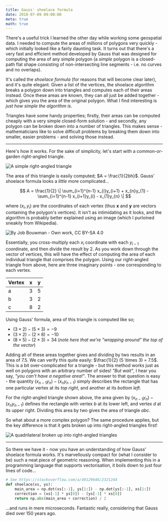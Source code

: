 ```yaml
---
title: Gauss' shoelace formula
date: 2018-07-09 09:00:00
meta: true
math: true
---
```


There's a useful trick I learned the other day while working some geospatial
data. I needed to compute the areas of millions of polygons very quickly - which
initially looked like a fairly daunting task. It turns out that there's a very
fast and efficient method developed by Gauss that was designed for computing the
area of any simple polygon (a *simple* polygon is a closed-path flat shape
consisting of non-intersecting line segments - i.e. no curves and no overlaps).

<!-- more -->

It's called the *shoelace formula* (for reasons that will become clear later),
and it's quite elegant. Given a list of the vertices, the shoelace algorithm
breaks a polygon down into triangles and computes each of their areas instead.
Once these areas are known, they can all just be added together - which gives
you the area of the original polygon. What I find interesting is *just how
simple the algorithm is*.

Triangles have some handy properties; firstly, their areas can be computed
cheaply with a very simple closed-form solution - and secondly, any polygon can
be broken down into a number of triangles. This makes sense - mathematicians
like to solve difficult problems by breaking them down into smaller, easier
problems - and solving those instead.

---

Here's how it works. For the sake of simplicity, let's start with a
common-or-garden right-angled triangle.

![A simple right-angled triangle](/images/right-angled-triangle.png)

The area of this triangle is easily computed; $A = \frac{1}{2bh}$. Gauss'
shoelace formula looks a *little* more complicated...

$$
A = \frac{1}{2} \| \sum_{i=1}^{n-1} x_{i}y_{i+1} + x_{n}y_{1} - \sum_{i=1}^{n-1}
x_{i+1}y_{i} - x_{1}y_{n} \|
$$

where $(x_{i}, y_{i})$ are the coordinates of each vertex (thus $\mathbf{x}$ and
$\mathbf{y}$ are vectors containing the polygon's vertices). It isn't as
intimidating as it looks, and the algorithm is probably better explained using
an image (which I purloined sneakily from Wikipedia).

![By Job Bouwman - Own work, CC BY-SA 4.0](/images/shoelace.png)

Essentially, you cross-multiply each $x_{i}$ coordinate with each $y_{i-1}$
coordinate, and then divide the result by 2. As you work down through the vector
of vertices, this will have the effect of computing the area of each individual
triangle that comprises the polygon. Using our right-angled triangle from above,
here are three imaginary points - one corresponding to each vertex.

| Vertex | $\mathbf{x}$ | $\mathbf{y}$ |
|--------|--------------|--------------|
| a      | 3            | 5            |
| b      | 3            | 2            |
| c      | 8            | 2            |

Using Gauss' formula, area of this triangle is computed like so;

* $(3 \times 2) - (5 \times 3) = -9$
* $(3 \times 2) - (2 \times 8) = -10$
* $(8 \times 5) - (2 \times 3) = 34$ (*note here that we're "wrapping around" the top
  of the vector*)

Adding all of these areas together gives and dividing by two results in an area
of $7.5$. We can verify this quite easily: $\frac{1}{2} (5 \times 3) = 7.5$.
This is a bit over-complicated for a triangle - but this method works just as
well on polygons with an arbitrary number of sides! *"But wait"*, I hear you
say, *"you can't have a negative area!"*. The answer to that question is easy -
the quantity $(x_{n-1}y_{n}) - (x_{n}y_{n-1})$ simply describes the rectangle
that has one particular vertex at its *top right*, and another at its *bottom
left*.

For the right-angled triangle shown above, the area given by $(x_{n-1}y_{n}) -
(x_{n}y_{n-1})$ defines the rectangle with vertex $b$ at its lower left, and
vertex $d$ at its upper right. Dividing this area by two gives the area of
triangle $abc$.


So what about a more complex polygon? The same procedure applies, but the key
difference is that it gets broken up into right-angled triangles first!

![A quadrilateral broken up into right-angled
triangles](/images/complex-polygon.png)

---

So there we have it - now you have an understanding of how Gauss' shoelace
formula works. It's marvellously compact for (what I consider to be) such a neat
piece of geometric reasoning. When implementing this in a programming language
that supports vectorisation, it boils down to just four lines of code...

```python
# See https://stackoverflow.com/a/49129646/2321244
def shoelace(xs, ys):
    main_area = np.dot(xs[:-1], ys[1:]) - np.dot(ys[:-1], xs[1:])
    correction = (xs[-1] * ys[0]) - (ys[-1] * xs[0])
    return np.abs(main_area + correction) / 2
```

...and runs in mere microseconds. Fantastic really, considering that Gauss died
over 150 years ago.